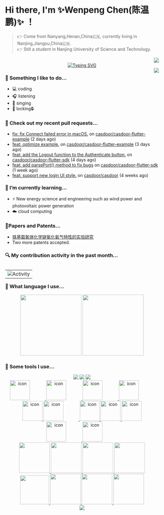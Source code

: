 # Hi there, I'm ✨Wenpeng Chen(陈温鹏)✨ ！

> 👉 Come from Nanyang,Henan,China🇨🇳, currently living in Nanjing,Jiangsu,China🇨🇳.  
> 👉 Still a student in Nanjing University of Science and Technology.  

<div align="right"> <img src="https://visitor-badge.glitch.me/badge?page_id=Wrapping-2000" /> </div>

<div align="center">
  <a href="https://www.runoob.com/go/go-tutorial.html">
    <img src="https://readme-typing-svg.demolab.com?font=Fira+Code&pause=1000&width=435&lines=fmt.Println(%22Hello%2C%20World%22)&center=true&size=27" alt="Typing SVG" />
  </a>
</div>

<img align="right" src="https://github-readme-stats.vercel.app/api?username=Wrapping-2000&show_icons=true&icon_color=9932cd&text_color=a8a8a8&bg_color=13161B&hide_title=false&hide_border=true" />

### 🌈 Something I like to do...
- 💻 coding
- 🎧 listening
- 🎤 singing
- 💃 locking🔒

### 🔨 Check out my recent pull requests...

- [fix: fix Connect failed error in macOS.](https://github.com/casdoor/casdoor-flutter-example/pull/9) on [casdoor/casdoor-flutter-example](https://github.com/casdoor/casdoor-flutter-example) (2 days ago)
- [feat: optimize example.](https://github.com/casdoor/casdoor-flutter-example/pull/8) on [casdoor/casdoor-flutter-example](https://github.com/casdoor/casdoor-flutter-example) (3 days ago)
- [feat: add the Logout function to the Authenticate button.](https://github.com/casdoor/casdoor-flutter-sdk/pull/26) on [casdoor/casdoor-flutter-sdk](https://github.com/casdoor/casdoor-flutter-sdk) (4 days ago)
- [feat: add parsePort() method to fix bugs](https://github.com/casdoor/casdoor-flutter-sdk/pull/25) on [casdoor/casdoor-flutter-sdk](https://github.com/casdoor/casdoor-flutter-sdk) (1 week ago)
- [feat: support new login UI style.](https://github.com/casdoor/casdoor/pull/2019) on [casdoor/casdoor](https://github.com/casdoor/casdoor) (4 weeks ago)

### 🌱 I’m currently learning...
- ⚡️ New energy science and engineering such as wind power and photovoltaic power generation
- ☁️ cloud computing

### 📃Papers and Patents... 
- [铁基载氧体化学链氧化氨气特性的实验研究](https://xueshu.baidu.com/usercenter/paper/show?paperid=1p7m0c40dn1a04e0491y08w09j317716&site=xueshu_se)
- Two more patents accepted.

### 🔍 My contribution activity in the past month...
<table align="right">
  <tr>
    <td><img src="https://github-readme-activity-graph.cyclic.app/graph?username=Wrapping-2000&theme=xcode&bg_color=FF000000&hide_border=true" alt="Activity"/></td>
  </tr>
</table>

### 📝 What language I use...
<div align="center">
  <img height="200" src="https://github-readme-stats-git-masterrstaa-rickstaa.vercel.app/api/top-langs/?username=Wrapping-2000&hide_title=false&hide_border=true&layout=compact&langs_count=6&text_color=a8a8a8&icon_color=9932cd&bg_color=13161B" />
  <a href="https://leetcode.cn/problemset/all/" >
    <img height="200" src="https://img-blog.csdnimg.cn/11430e63c9bb407ca0a2fa3edd2939b4.gif" />
  </a>
</div>

  
  

### 🔧 Some tools I use...
<div align="center" >

  <div align="center" >
    <a href="https://www.apple.com.cn/"><img src="https://shields.io/badge/macOS-1E2021?logo=apple&style=flat" /></a>
    <a href="https://www.apple.com.cn/"><img src="https://shields.io/badge/iOS-1E2021?logo=apple&style=flat" /></a>
    <a href="https://www.microsoft.com/zh-cn/windows/"><img src="https://img.shields.io/badge/Windows-0078D6?logo=windows&logoColor=fff&style=flat" /></a>
  </div>
  
  <div align="center" >
    <a href="https://www.runoob.com/swift/swift-tutorial.html" >
      <img src="https://techstack-generator.vercel.app/swift-icon.svg" alt="icon" width="65" style="width: 65px; height: 65px; margin-right: 50px; margin-bottom: 0px;" />
    </a>
    <a href="https://kubernetes.io/zh-cn/" >
      <img src="https://techstack-generator.vercel.app/kubernetes-icon.svg" alt="icon" width="65" style="width: 65px; height: 65px; margin-right: 50px; margin-bottom: 0px;" />
    </a>
    <a href="https://developer.mozilla.org/zh-CN/docs/Web/JavaScript" >
      <img src="https://techstack-generator.vercel.app/js-icon.svg" alt="icon" width="65" style="width: 65px; height: 65px; margin-right: 50px; margin-bottom: 0px;" />
    </a>
    <a href="https://www.mysql.com/" >
      <img src="https://techstack-generator.vercel.app/mysql-icon.svg" alt="icon" width="65" style="width: 65px; height: 65px; margin-right: 50px; margin-bottom: 0px;" />
    </a>
    <a href="https://webpack.docschina.org/" >
      <img src="https://techstack-generator.vercel.app/webpack-icon.svg" alt="icon" width="65" style="width: 65px; height: 65px; margin-right: 0px; margin-bottom: 0px;" />
    </a>
    <a href="https://www.docker.com/why-docker/" >
      <img src="https://techstack-generator.vercel.app/docker-icon.svg" alt="icon" width="65" style="width: 65px; height: 65px; margin-right: 50px; margin-bottom: 0px;" /> 
    </a>
    <a href="https://cplusplus.com/" >
      <img src="https://techstack-generator.vercel.app/cpp-icon.svg" alt="icon" width="65" style="width: 65px; height: 65px; margin-right: 0px; margin-bottom: 0px;" />
    </a>
    <a href="https://www.java.com/zh-CN/" >
      <img src="https://techstack-generator.vercel.app/java-icon.svg" alt="icon" width="65" style="width: 65px; height: 65px; margin-right: 0px; margin-bottom: 0px;" />
    </a>
    <a href="https://zh-hans.eslint.org/" >
      <img src="https://techstack-generator.vercel.app/eslint-icon.svg" alt="icon" width="65" style="width: 65px; height: 65px; margin-right: 0px; margin-bottom: 0px;" />
    </a>
    <a href="https://docs.djangoproject.com/zh-hans/4.1/" >
      <img src="https://techstack-generator.vercel.app/django-icon.svg" alt="icon" width="65" style="width: 65px; height: 65px; margin-right: 50px; margin-bottom: 0px;" />
    </a>
    <a href="https://www.tslang.cn/" >
      <img src="https://techstack-generator.vercel.app/ts-icon.svg" alt="icon" width="65" style="width: 65px; height: 65px; margin-right: 50px; margin-bottom: 0px;" />
    </a>
  </div>

  <div align="center" >
    <a href="https://www.w3.org/html/zh/" >
      <img height="100" width="100" src="https://img-blog.csdnimg.cn/ae0533a463234d8b8d430fa22171b85d.webp">
    </a>
    <a href="https://www.w3.org/Style/CSS/Overview.en.html" >
      <img height="100" width="100" src="https://img-blog.csdnimg.cn/9d7a40c188f4480eae1dbf8b2282dc5c.webp">
    </a>
    <a href="https://code.visualstudio.com/" >
      <img height="100" width="100" src="https://img-blog.csdnimg.cn/b974d57972a341f4bbe45fdda327e6e1.webp">
    </a>
    <a href="https://react.dev/" >
      <img height="100" width="100" src="https://img-blog.csdnimg.cn/877b291e8ddd433e9f3d8544271194c9.webp">
    </a>
    <a href="https://cn.vuejs.org/" >
      <img height="95" width="95" src="https://img-blog.csdnimg.cn/143381e58c1047ff9ca5027530e21a2c.webp">
    </a>
    <a href="https://www.python.org/" >
      <img height="100" width="100" src="https://img-blog.csdnimg.cn/1418cc83015e423e86b7ba697dbae607.webp">
    </a>
    <a href="https://developer.mozilla.org/zh-CN/docs/Web/JavaScript" >
      <img height="100" width="100" src="https://img-blog.csdnimg.cn/fab97832810545aa9bb9d19f94c944e2.webp">
    </a>
    <a href="https://github.com/" >
      <img height="100" width="100" src="https://img-blog.csdnimg.cn/d222be657bca4494a4f1a7bd0cce978c.webp">
    </a>
  </div>

  <a href="https://xclient.info/s/c/dev/" >
    <img src="https://img-blog.csdnimg.cn/21809547ef714ab38b6d68315a63768e.png" /></div>
  </a>
</div>
